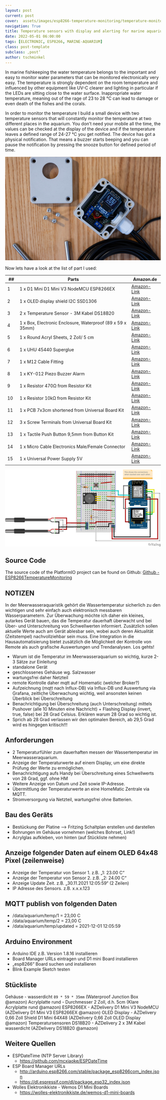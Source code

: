 ```yaml
---
layout: post
current: post
cover:  assets/images/esp8266-temperature-monitoring/temperature-monitor.jpeg
navigation: True
title: Temperature sensors with display and alerting for marine aquarium [draft, in progress]
date: 2022-05-01 06:00:00
tags: [ELECTRONIC, ESP8266, MARINE-AQUARIUM]
class: post-template
subclass: ‚post‘
author: tschminkel
---
```


In marine fishkeeping the water temperature belongs to the important and easy to monitor water parameters that can be monitored electronically very easy. The temperature is strongly dependent on the room temperature and influenced by other equipment like UV-C clearer and lighting in particular if the LEDs are sitting close to the water surface. Inappropriate water temperature, meaning out of the rage of 23 to 28 °C can lead to damage or even death of the fishes and the corals.

In order to monitor the temperature I build a small device with two temperature sensors that will constantly monitor the temperature at two different places in the aquarium. You don’t need your mobile all the time, the values can be checked at the display of the device and if the temperature leaves a defined range of 24-27 °C you get notified. The device has got a physical notification. That means a buzzer starts beeping and you can pause the notification by pressing the snooze button for defined period of time.

![Temperature Sensor Case Open](/assets/images/esp8266-temperature-monitoring/temperature-case-open.jpeg)

Now lets have a look at the list of part I used:

| &nbsp;##&nbsp; | Parts                                                      | Amazon.de                              |
| -------------- | ---------------------------------------------------------- | -------------------------------------- |
| 1              | 1 x D1 Mini D1 Mini V3 NodeMCU ESP8266EX                   | [Amazon-Link](https://amzn.to/3uMy4G6) |
| 2              | 1 x OLED display shield I2C SSD1306                        | [Amazon-Link](https://amzn.to/3oMWyew) |
| 3              | 2 x Temperature Sensor - 3M Kabel DS18B20                  | [Amazon-Link](https://amzn.to/3oJizKU) |
| 4              | 1 x Box, Electronic Enclosure, Waterproof (89 x 59 x 35mm) | [Amazon-Link](https://amzn.to/3oLFntx) |
| 5              | 1 x Round Acryl Sheets, 2 Zoll/ 5 cm                       | [Amazon-Link](https://amzn.to/3JpBNgF) |
| 6              | 1 x UHU 45440 Superglue                                    | [Amazon-Link](https://amzn.to/3oRBx22) |
| 7              | 1 x M12 Cable Fitting                                      | [Amazon-Link](https://amzn.to/3uSa44f) |
| 8              | 1 x KY-012 Piezo Buzzer Alarm                              | [Amazon-Link](https://amzn.to/3Jxmz9E) |
| 9              | 1 x Resistor 470Ω from Resistor Kit                        | [Amazon-Link](https://amzn.to/34JodGj) |
| 10             | 1 x Resistor 10kΩ from Resistor Kit                        | [Amazon-Link](https://amzn.to/34JodGj) |
| 11             | 1 x PCB 7x3cm shortened from Universal Board Kit           | [Amazon-Link](https://amzn.to/3GPJkDW) |
| 12             | 3 x Screw Terminals from Universal Board Kit               | [Amazon-Link](https://amzn.to/3GPJkDW) |
| 13             | 1 x Tactile Push Button 9,5mm from Button Kit              | [Amazon-Link](https://amzn.to/3pcEKtx) |
| 14             | 1 x Micro Cable Electronics Male/Female Connector          | [Amazon-Link](https://amzn.to/36hvU72) |
| 15             | 1 x Universal Power Supply 5V                              | [Amazon-Link](https://amzn.to/3rPPTBU) |

![Temperatur Monitor Electronic Circuit](/assets/images/esp8266-temperature-monitoring/temperature-monitor-fritzing.png)

## Source Code

The source code of the PlatformIO project can be found on Github:
[Github - ESP8266TemperatureMonitoring](https://github.com/schminkel/ESP8266TemperatureMonitoring)

## NOTIZEN

In der Meerwasseraquaristik gehört die Wassertemperatur sicherlich zu den wichtigen und sehr einfach auch elektronisch messbaren Wasserparametern. Zur Überwachung möchte ich daher ein kleines, autarkes Gerät bauen, das die Temperatur dauerhaft überwacht und bei Über- und Unterschreitung von Schwellwerten informiert. Zusätzlich sollen aktuelle Werte auch am Gerät ablesbar sein, wobei auch deren Aktualität (Zeitstempel) nachvollziehbar sein muss. Eine Integration in die Hausautomatisierung bietet zusätzlich die Möglichkeit der Kontrolle von Remote als auch grafische Auswertungen und Trendanalysen. Los gehts!

- Warum ist die Temperatur im Meerwasseraquarium so wichtig, kurze 2-3 Sätze zur Einleitung
- standalone Gerät
- geschlossenes Gehäuse wg. Salzwasser
- wartungsfrei daher Netzteil
- remote Kontrolle daher mqtt auf Homematic (welcher Broker?)
- Aufzeichnung (mqtt nach Influx-DB) via Influx-DB und Auswertung via Grafana, zeitliche Überwachung wichtig, weil ansonsten keinen Überblick bei Überschreitung
- Benachrichtigung bei Überschreitung (auch Unterschreitung) mittels Pushover (alle 10 Minuten eine Nachricht) + Flashing Display (invert, true, false) bei 28 Grad Celsius. Erklären warum 28 Grad so wichtig ist.
- Sprich ab 28 Grad verlassen wir den optimalen Bereich, ab 29,5 Grad wird es hingegen kritisch!!!

## Anforderungen

- 2 Temperaturfühler zum dauerhaften messen der  Wassertemperatur im Meerwasseraquarium.
- Anzeige der Temperaturwerte auf einem Display, um eine direkte Prüfung der Werte zu ermöglichen.
- Benachrichtigung aufs Handy bei Überschreitung eines Schwellwerts von 28 Grad, ggf. ohne HM
- Weitere Anzeige von Datum und Zeit sowie IP-Adresse.
- Übermittlung der Temperaturwerte an eine HomeMatic Zentrale via MQTT.
- Stromversorgung via Netzteil, wartungsfrei ohne Batterien.

## Bau des Geräts

- Bestückung der Platine —> Fritzing Schaltplan erstellen und darstellen
- Bohrungen im Gehäuse vornehmen (welches Bohrset, Link!)
- Acrylglas aufkleben, von hinten (auf Stückliste nehmen)

## Anzeige folgender Daten auf einem OLED 64x48 Pixel (zeilenweise)

- Anzeige der Temperatur von Sensor 1. z.B. „1: 23.00 C“
- Anzeige der Temperatur von Sensor 2. z.B. „2: 24.00 C“
- Anzeige Update Zeit. z.B. „30.11.2021 12:05:59“ (2 Zeilen)
- IP Adresse des Sensors. z.B. x.x.x.123

## MQTT publish von folgenden Daten

- /data/aquarium/temp/1 = 23,00 C
- /data/aquarium/temp/2 = 23,00 C
- /data/aquarium/temp/updated = 2021-12-01 12:05:59

## Arduino Environment

- Arduino IDE z.B. Version 1.8.16 installieren
- Board Manager URLs eintragen und D1 mini Board installieren
- „esp8266“ Board suchen  und installieren
- Blink Example Sketch testen

## Stückliste

Gehäuse - wasserdicht `89 * 59 * 35mm` (Waterproof Junction Box @amazon)
Acrylplatte rund - Durchmesser 2 Zoll, d.h. 5cm (Klare Acrylplatte rund @amazon)
ESP8266EX - AZDelivery D1 Mini V3 NodeMCU (AZDelivery D1 Mini V3 ESP8266EX @amazon)
OLED Display - AZDelivery 0,66 Zoll Shield D1 Mini 64X48 (AZDelivery 0,66 Zoll OLED Display @amazon)
Temperatursensoren DS18B20 - AZDelivery 2 x 3M Kabel wasserdicht (AZDelivery DS18B20 @amazon)

## Weitere Quellen

- ESPDateTime (NTP Server Library)
  - <https://github.com/mcxiaoke/ESPDateTime>
- ESP Board Manager URLs
  - <http://arduino.esp8266.com/stable/package_esp8266com_index.json>
  - <https://dl.espressif.com/dl/package_esp32_index.json>
- Wolles Elektronikkiste - Wemos D1 Mini Boards
  - <https://wolles-elektronikkiste.de/wemos-d1-mini-boards>
